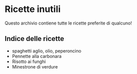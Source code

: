 # Ricette inutili

Questo archivio contiene tutte le ricette preferite di qualcuno!

## Indice delle ricette

* spaghetti aglio, olio, peperoncino
* Pennette alla carbonara
* Risotto ai funghi
* Minestrone di verdure

